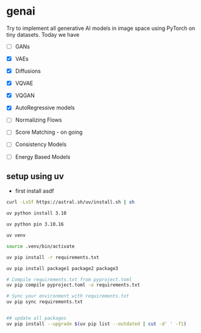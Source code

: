 # genai

Try to implement all generative AI models in image space using PyTorch on tiny datasets. Today we have 
- [ ] GANs 
- [x] VAEs 
- [x] Diffusions 
- [x] VQVAE
- [x] VQGAN
- [x] AutoRegressive models 
- [ ] Normalizing Flows 
- [ ] Score Matching - on going
- [ ] Consistency Models 
- [ ] Energy Based Models 




## setup using uv 
- first install asdf 

```bash
curl -LsSf https://astral.sh/uv/install.sh | sh

uv python install 3.10                   

uv python pin 3.10.16

uv venv

source .venv/bin/activate

uv pip install -r requirements.txt

uv pip install package1 package2 package3

# Compile requirements.txt from pyproject.toml
uv pip compile pyproject.toml -o requirements.txt

# Sync your environment with requirements.txt
uv pip sync requirements.txt


## update all packages 
uv pip install --upgrade $(uv pip list --outdated | cut -d' ' -f1)
```

